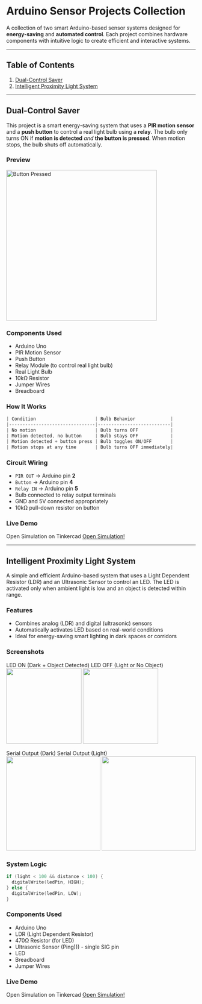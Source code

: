 # Arduino Sensor Projects Collection

A collection of two smart Arduino-based sensor systems designed for **energy-saving** and **automated control**. Each project combines hardware components with intuitive logic to create efficient and interactive systems.

---

## Table of Contents

1. [Dual-Control Saver](#dual-control-saver)
2. [Intelligent Proximity Light System](#intelligent-proximity-light-system)

---

## Dual-Control Saver

This project is a smart energy-saving system that uses a **PIR motion sensor** and a **push button** to control a real light bulb using a **relay**. The bulb only turns ON if **motion is detected** *and* **the button is pressed**. When motion stops, the bulb shuts off automatically.

### Preview
<img src="images/button-pressed.png" alt="Button Pressed" width="400"/>

### Components Used
- Arduino Uno  
- PIR Motion Sensor  
- Push Button  
- Relay Module (to control real light bulb)  
- Real Light Bulb  
- 10kΩ Resistor  
- Jumper Wires  
- Breadboard  

### How It Works

```cpp
| Condition                      | Bulb Behavior             |
|--------------------------------|---------------------------|
| No motion                      | Bulb turns OFF            |
| Motion detected, no button     | Bulb stays OFF            |
| Motion detected + button press | Bulb toggles ON/OFF       |
| Motion stops at any time       | Bulb turns OFF immediately|
```

### Circuit Wiring
- `PIR OUT` → Arduino pin **2**  
- `Button` → Arduino pin **4**  
- `Relay IN` → Arduino pin **5**  
- Bulb connected to relay output terminals  
- GND and 5V connected appropriately  
- 10kΩ pull-down resistor on button

### Live Demo 
Open Simulation on Tinkercad
[Open Simulation!](https://www.tinkercad.com/things/4LO0VkyMW3Q-smooth-turing-vihelmo)

---

## Intelligent Proximity Light System
A simple and efficient Arduino-based system that uses a Light Dependent Resistor (LDR) and an Ultrasonic Sensor to control an LED. The LED is activated only when ambient light is low and an object is detected within range.

### Features
- Combines analog (LDR) and digital (ultrasonic) sensors
- Automatically activates LED based on real-world conditions
- Ideal for energy-saving smart lighting in dark spaces or corridors

### Screenshots
LED ON (Dark + Object Detected)	LED OFF (Light or No Object)
<img src="images/sensor_dark.png" width="200"/>	<img src="images/sensor_light.png" width="200"/>

Serial Output (Dark)	Serial Output (Light)
<img src="images/serial_output_dark.png" width="250"/>	<img src="images/serial_output_light.png" width="250"/>

### System Logic
````cpp
if (light < 100 && distance < 100) {
  digitalWrite(ledPin, HIGH);
} else {
  digitalWrite(ledPin, LOW);
}
````
### Components Used
- Arduino Uno
- LDR (Light Dependent Resistor)
- 470Ω Resistor (for LED)
- Ultrasonic Sensor (Ping))) - single SIG pin
- LED
- Breadboard
- Jumper Wires

### Live Demo 
Open Simulation on Tinkercad
[Open Simulation!](https://www.tinkercad.com/things/agbEQ40rsUy-mighty-snicket)
